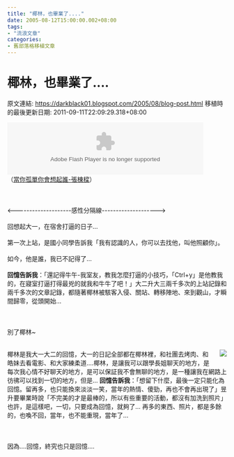 ```yaml
---
title: "椰林，也畢業了...."
date: 2005-08-12T15:00:00.002+08:00
tags: 
- "流浪文章"
categories:
- 舊部落格移植文章
---
```


# 椰林，也畢業了....

原文連結: https://darkblack01.blogspot.com/2005/08/blog-post.html
移植時的最後更新日期: 2011-09-11T22:09:29.318+08:00

<object height="120" width="450"><param name="movie" value="http://mymedia.yam.com/*/1767273"> </param><param name="quality" value="high"> </param><param name="wmode" value="transparent"> </param><embed src="http://mymedia.yam.com/*/1767273" quality="high" type="application/x-shockwave-flash" wmode="transparent" width="450" height="120"></embed></object><br />（<a href="http://mymedia.yam.com/m/1767273">當你孤單你會想起誰-張棟樑</a>）<br /><br /><a name='more'></a><br /><br />&lt;--------------------感性分隔線--------------------&gt;<br /><br />回想起大一，在宿舍打逼的日子...<br /><br />第一次上站，是國小同學告訴我「我有認識的人，你可以去找他，叫他照顧你」。<br /><br />如今，他是誰，我已不記得了...<br /><br /><b>回憶告訴我</b>：「還記得牛午-我室友，教我怎麼打逼的小技巧，「Ctrl+y」是他教我的，在寢室打逼打得最兇的就我和牛牛了吧！」大二升大三兩千多次的上站記錄和兩千多次的文章記錄，都隨著椰林被駭客入侵、關站、轉移陣地、來到觀山，才瞬間歸零，從頭開始...<br /><br /><br /><br />別了椰林~<br /><br /><div class="separator" style="clear: both; text-align: center;"><a href="http://4.bp.blogspot.com/-MRB4cuDV30Y/TmuFOJolz2I/AAAAAAAAAoQ/pWFhFTTlNg0/s1600/1123832499.jpg" imageanchor="1" style="clear: right; float: right; margin-bottom: 1em; margin-left: 1em;"><img border="0" src="http://4.bp.blogspot.com/-MRB4cuDV30Y/TmuFOJolz2I/AAAAAAAAAoQ/pWFhFTTlNg0/s1600/1123832499.jpg" /></a></div>椰林是我大一大二的回憶，大一的日記全部都在椰林裡，和社團去烤肉、和皓妹去看電影、和大家練柔道....椰林，是讓我可以跟學長姐聊天的地方，是每次我心情不好聊天的地方，是可以保証我不會無聊的地方，是一種讓我在網路上彷彿可以找到一切的地方，但是... <b>回憶告訴我</b>：「想留下什麼，最後一定只能化為回憶。留再多，也只能換來淡淡一笑，當年的熱情、傻勁，再也不會再出現了」昱升要畢業時說「不完美的才是最棒的，所以有些重要的活動，都沒有加洗到照片」也許，是這樣吧，一切，只要成為回憶，就夠了... 再多的東西、照片，都是多餘的，也喚不回，當年，也不能重現，當年了...<br /><br /><br /><br />因為....回憶，終究也只是回憶....
